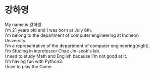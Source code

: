 # 강하영
My name is 강하영.  
I'm 21 years old and I was born at July 8th.  
I'm belong to the department of computer engineering at Incheon University.  
I'm a representative of the department of computer engineering(night).  
I'm Studing in inprofessor Chae Jin-seok's lab.  
I need to study Math and English because i'm not good at it.  
I'm having fun with Python3.  
I love to play the Game.
